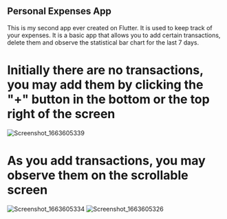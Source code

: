 ##   Personal   Expenses   App 
This is my second app ever created on Flutter. It is used to keep track of your expenses. It is a basic app that allows you to add certain transactions, delete them and observe the statistical bar chart for the last 7 days.

# Initially there are no transactions, you may add them by clicking the "+" button in the bottom or the top right of the screen 

![Screenshot_1663605339](https://user-images.githubusercontent.com/113607198/191069896-4d1b7363-4050-46ac-8b56-c6c32c2450ee.png)

# As you add transactions, you may observe them on the scrollable screen

![Screenshot_1663605334](https://user-images.githubusercontent.com/113607198/191070228-b074c3d2-2ec6-4dcd-8399-c14c3f092093.png)
![Screenshot_1663605326](https://user-images.githubusercontent.com/113607198/191070234-3c9663a7-66a6-496a-bb45-835e55b94689.png)
